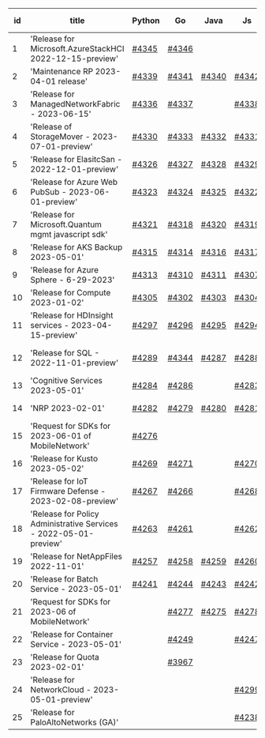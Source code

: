 | id | title | Python | Go | Java | Js | created date | target date | status |
| ------ | ------ | ------ | ------ | ------ | ------ | ------ | ------ | :-----: |
| 1 | 'Release for Microsoft.AzureStackHCI 2022-12-15-preview'  | [#4345](https://github.com/Azure/sdk-release-request/issues/4345)  | [#4346](https://github.com/Azure/sdk-release-request/issues/4346)  |  |  | 07-19 | 08-25 |  |
| 2 | 'Maintenance RP 2023-04-01 release'  | [#4339](https://github.com/Azure/sdk-release-request/issues/4339)  | [#4341](https://github.com/Azure/sdk-release-request/issues/4341)  | [#4340](https://github.com/Azure/sdk-release-request/issues/4340)  | [#4342](https://github.com/Azure/sdk-release-request/issues/4342)  | 07-15 | 08-25 |  |
| 3 | 'Release for ManagedNetworkFabric - 2023-06-15'  | [#4336](https://github.com/Azure/sdk-release-request/issues/4336)  | [#4337](https://github.com/Azure/sdk-release-request/issues/4337)  |  | [#4338](https://github.com/Azure/sdk-release-request/issues/4338)  | 07-13 | 07-28 |  |
| 4 | 'Release of StorageMover - 2023-07-01-preview'  | [#4330](https://github.com/Azure/sdk-release-request/issues/4330)  | [#4333](https://github.com/Azure/sdk-release-request/issues/4333)  | [#4332](https://github.com/Azure/sdk-release-request/issues/4332)  | [#4331](https://github.com/Azure/sdk-release-request/issues/4331)  | 07-11 | 07-28 |  |
| 5 | 'Release for ElasitcSan - 2022-12-01-preview'  | [#4326](https://github.com/Azure/sdk-release-request/issues/4326)  | [#4327](https://github.com/Azure/sdk-release-request/issues/4327)  | [#4328](https://github.com/Azure/sdk-release-request/issues/4328)  | [#4329](https://github.com/Azure/sdk-release-request/issues/4329)  | 07-11 | 07-28 |  |
| 6 | 'Release for Azure Web PubSub - 2023-06-01-preview'  | [#4323](https://github.com/Azure/sdk-release-request/issues/4323)  | [#4324](https://github.com/Azure/sdk-release-request/issues/4324)  | [#4325](https://github.com/Azure/sdk-release-request/issues/4325)  | [#4322](https://github.com/Azure/sdk-release-request/issues/4322)  | 07-10 | 07-28 |  |
| 7 | 'Release for Microsoft.Quantum mgmt javascript sdk'  | [#4321](https://github.com/Azure/sdk-release-request/issues/4321)  | [#4318](https://github.com/Azure/sdk-release-request/issues/4318)  | [#4320](https://github.com/Azure/sdk-release-request/issues/4320)  | [#4319](https://github.com/Azure/sdk-release-request/issues/4319)  | 07-07 | 07-28 |  |
| 8 | 'Release for AKS Backup 2023-05-01'  | [#4315](https://github.com/Azure/sdk-release-request/issues/4315)  | [#4314](https://github.com/Azure/sdk-release-request/issues/4314)  | [#4316](https://github.com/Azure/sdk-release-request/issues/4316)  | [#4317](https://github.com/Azure/sdk-release-request/issues/4317)  | 07-03 | 07-28 |  |
| 9 | 'Release for Azure Sphere - 6-29-2023'  | [#4313](https://github.com/Azure/sdk-release-request/issues/4313)  | [#4310](https://github.com/Azure/sdk-release-request/issues/4310)  | [#4311](https://github.com/Azure/sdk-release-request/issues/4311)  | [#4307](https://github.com/Azure/sdk-release-request/issues/4307)  | 06-29 | 07-28 |  |
| 10 | 'Release for Compute 2023-01-02'  | [#4305](https://github.com/Azure/sdk-release-request/issues/4305)  | [#4302](https://github.com/Azure/sdk-release-request/issues/4302)  | [#4303](https://github.com/Azure/sdk-release-request/issues/4303)  | [#4304](https://github.com/Azure/sdk-release-request/issues/4304)  | 06-29 | 07-28 |  |
| 11 | 'Release for HDInsight services - 2023-04-15-preview'  | [#4297](https://github.com/Azure/sdk-release-request/issues/4297)  | [#4296](https://github.com/Azure/sdk-release-request/issues/4296)  | [#4295](https://github.com/Azure/sdk-release-request/issues/4295)  | [#4294](https://github.com/Azure/sdk-release-request/issues/4294)  | 06-28 | 07-28 |  |
| 12 | 'Release for SQL - 2022-11-01-preview'  | [#4289](https://github.com/Azure/sdk-release-request/issues/4289)  | [#4344](https://github.com/Azure/sdk-release-request/issues/4344)  | [#4287](https://github.com/Azure/sdk-release-request/issues/4287)  | [#4288](https://github.com/Azure/sdk-release-request/issues/4288)  | 06-27 | 07-28 | Hold on by Python/ |
| 13 | 'Cognitive Services 2023-05-01'  | [#4284](https://github.com/Azure/sdk-release-request/issues/4284)  | [#4286](https://github.com/Azure/sdk-release-request/issues/4286)  |  | [#4283](https://github.com/Azure/sdk-release-request/issues/4283)  | 06-27 | 07-28 |  |
| 14 | 'NRP 2023-02-01'  | [#4282](https://github.com/Azure/sdk-release-request/issues/4282)  | [#4279](https://github.com/Azure/sdk-release-request/issues/4279)  | [#4280](https://github.com/Azure/sdk-release-request/issues/4280)  | [#4281](https://github.com/Azure/sdk-release-request/issues/4281)  | 06-26 | 07-28 |  |
| 15 | 'Request for SDKs for 2023-06-01 of MobileNetwork'  | [#4276](https://github.com/Azure/sdk-release-request/issues/4276)  |  |  |  | 06-26 | 07-28 |  |
| 16 | 'Release for Kusto 2023-05-02'  | [#4269](https://github.com/Azure/sdk-release-request/issues/4269)  | [#4271](https://github.com/Azure/sdk-release-request/issues/4271)  |  | [#4270](https://github.com/Azure/sdk-release-request/issues/4270)  | 06-25 | 07-28 |  |
| 17 | 'Release for IoT Firmware Defense - 2023-02-08-preview'  | [#4267](https://github.com/Azure/sdk-release-request/issues/4267)  | [#4266](https://github.com/Azure/sdk-release-request/issues/4266)  |  | [#4268](https://github.com/Azure/sdk-release-request/issues/4268)  | 06-23 | 07-28 |  |
| 18 | 'Release for Policy Administrative Services - 2022-05-01-preview'  | [#4263](https://github.com/Azure/sdk-release-request/issues/4263)  | [#4261](https://github.com/Azure/sdk-release-request/issues/4261)  |  | [#4262](https://github.com/Azure/sdk-release-request/issues/4262)  | 06-21 | 07-28 |  |
| 19 | 'Release for NetAppFiles 2022-11-01'  | [#4257](https://github.com/Azure/sdk-release-request/issues/4257)  | [#4258](https://github.com/Azure/sdk-release-request/issues/4258)  | [#4259](https://github.com/Azure/sdk-release-request/issues/4259)  | [#4260](https://github.com/Azure/sdk-release-request/issues/4260)  | 06-21 | 07-28 |  |
| 20 | 'Release for Batch Service - 2023-05-01'  | [#4241](https://github.com/Azure/sdk-release-request/issues/4241)  | [#4244](https://github.com/Azure/sdk-release-request/issues/4244)  | [#4243](https://github.com/Azure/sdk-release-request/issues/4243)  | [#4242](https://github.com/Azure/sdk-release-request/issues/4242)  | 06-13 | 07-28 |  |
| 21 | 'Request for SDKs for 2023-06 of MobileNetwork'  |  | [#4277](https://github.com/Azure/sdk-release-request/issues/4277)  | [#4275](https://github.com/Azure/sdk-release-request/issues/4275)  | [#4278](https://github.com/Azure/sdk-release-request/issues/4278)  | 06-26 | 07-28 |  |
| 22 | 'Release for Container Service - 2023-05-01'  |  | [#4249](https://github.com/Azure/sdk-release-request/issues/4249)  |  | [#4247](https://github.com/Azure/sdk-release-request/issues/4247)  | 06-14 | 07-28 |  |
| 23 | 'Release for Quota 2023-02-01'  |  | [#3967](https://github.com/Azure/sdk-release-request/issues/3967)  |  |  | 03-22 | 04-28 | Hold on by Go/ |
| 24 | 'Release for NetworkCloud - 2023-05-01-preview'  |  |  |  | [#4299](https://github.com/Azure/sdk-release-request/issues/4299)  | 06-28 | 07-28 |  |
| 25 | 'Release for PaloAltoNetworks (GA)'  |  |  |  | [#4238](https://github.com/Azure/sdk-release-request/issues/4238)  | 06-09 | 07-14 |  |
